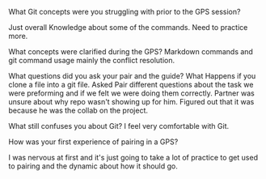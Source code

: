 What Git concepts were you struggling with prior to the GPS session?

Just overall Knowledge about some of the commands. Need to practice more.

What concepts were clarified during the GPS?
Markdown commands and git command usage mainly the conflict resolution.


What questions did you ask your pair and the guide?
What Happens if you clone a file into a git file.
Asked Pair different questions about the task we were preforming and if we felt we were doing them correctly.
Partner was unsure about why repo wasn't showing up for him. Figured out that it was because he was the collab on the project.


What still confuses you about Git?
I feel very comfortable with Git.

How was your first experience of pairing in a GPS?

I was nervous at first and it's just going to take a lot of practice to get used to pairing and the dynamic about how it should go.